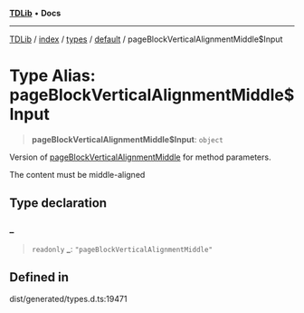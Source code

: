 [**TDLib**](../../../../../../README.md) • **Docs**

***

[TDLib](../../../../../../modules.md) / [index](../../../../../README.md) / [types](../../../README.md) / [default](../README.md) / pageBlockVerticalAlignmentMiddle$Input

# Type Alias: pageBlockVerticalAlignmentMiddle$Input

> **pageBlockVerticalAlignmentMiddle$Input**: `object`

Version of [pageBlockVerticalAlignmentMiddle](pageBlockVerticalAlignmentMiddle.md) for method parameters.

The content must be middle-aligned

## Type declaration

### \_

> `readonly` **\_**: `"pageBlockVerticalAlignmentMiddle"`

## Defined in

dist/generated/types.d.ts:19471
